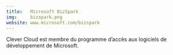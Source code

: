 ```yaml
---
title:   Microsoft BizSpark
img:     bizspark.png
website: www.microsoft.com/bizspark
---
```

Clever Cloud est membre du programme d’accès aux logiciels de développement de
Microsoft.
